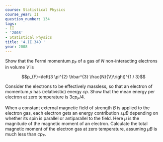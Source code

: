 ```yaml
---
course: Statistical Physics
course_year: II
question_number: 134
tags:
- II
- '2008'
- Statistical Physics
title: '4.II.34D '
year: 2008
---
```



Show that the Fermi momentum $p_{F}$ of a gas of $N$ non-interacting electrons in volume $V$ is

$$p_{F}=\left(3 \pi^{2} \hbar^{3} \frac{N}{V}\right)^{1 / 3}$$

Consider the electrons to be effectively massless, so that an electron of momentum $p$ has (relativistic) energy $c p$. Show that the mean energy per electron at zero temperature is $3 c p_{F} / 4$.

When a constant external magnetic field of strength $B$ is applied to the electron gas, each electron gets an energy contribution $\pm \mu B$ depending on whether its spin is parallel or antiparallel to the field. Here $\mu$ is the magnitude of the magnetic moment of an electron. Calculate the total magnetic moment of the electron gas at zero temperature, assuming $\mu B$ is much less than $c p_{F}$.